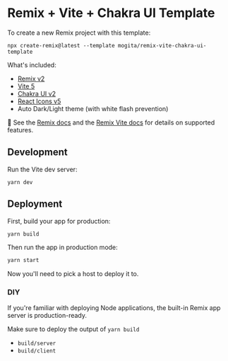 # Remix + Vite + Chakra UI Template

To create a new Remix project with this template:

```
npx create-remix@latest --template mogita/remix-vite-chakra-ui-template
```

What's included:

- [Remix v2](https://remix.run)
- [Vite 5](https://vitejs.dev)
- [Chakra UI v2](https://chakra-ui.com)
- [React Icons v5](https://react-icons.github.io/react-icons/)
- Auto Dark/Light theme (with white flash prevention)

📖 See the [Remix docs](https://remix.run/docs) and the [Remix Vite docs](https://remix.run/docs/en/main/future/vite) for details on supported features.

## Development

Run the Vite dev server:

```shellscript
yarn dev
```

## Deployment

First, build your app for production:

```sh
yarn build
```

Then run the app in production mode:

```sh
yarn start
```

Now you'll need to pick a host to deploy it to.

### DIY

If you're familiar with deploying Node applications, the built-in Remix app server is production-ready.

Make sure to deploy the output of `yarn build`

- `build/server`
- `build/client`
